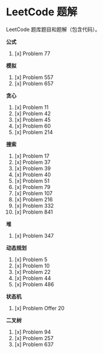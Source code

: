 # LeetCode 题解

LeetCode 题库题目和题解（包含代码）。

**公式**

1. [x] Problem 77

**模拟**

1. [x] Problem 557
1. [x] Problem 657

**贪心**

1. [x] Problem 11
1. [x] Problem 42
1. [x] Problem 45
1. [x] Problem 60
1. [x] Problem 214

**搜索**

1. [x] Problem 17
1. [x] Problem 37
1. [x] Problem 39
1. [x] Problem 40
1. [x] Problem 51
1. [x] Problem 79
1. [x] Problem 107
1. [x] Problem 216
1. [x] Problem 332
1. [x] Problem 841

**堆**

1. [x] Problem 347

**动态规划**

1. [x] Problem 5
1. [x] Problem 10
1. [x] Problem 22
1. [x] Problem 44
1. [x] Problem 486

**状态机**

1. [x] Problem Offer 20

**二叉树**

1. [x] Problem 94
1. [x] Problem 257
1. [x] Problem 637
